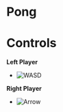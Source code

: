 # Pong

# Controls
**Left Player**
  * ![WASD](https://github.com/Ferrochrom3/Pong/assets/132790622/949393aa-6809-4f33-a758-14f710c90c0e)

**Right Player**
  * ![Arrow](https://github.com/Ferrochrom3/Pong/assets/132790622/fe8d0993-b26d-4294-8515-341417e235e8)
